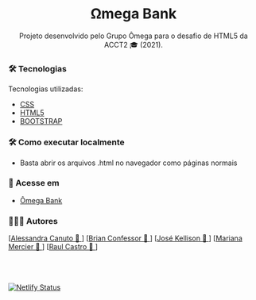 <h1 align="center">
    Ωmega Bank
</h1>

<p align="center">Projeto desenvolvido pelo Grupo Ômega para o desafio de HTML5 da ACCT2 🎓 (2021). <br/></p>

### 🛠 Tecnologias

Tecnologias utilizadas:

-   [CSS](https://developer.mozilla.org/pt-BR/docs/Web/CSS)
-   [HTML5](https://developer.mozilla.org/pt-BR/docs/Web/HTML/HTML5)
-   [BOOTSTRAP](https://getbootstrap.com/docs/5.0/getting-started/introduction/)

### 🛠 Como executar localmente

-   Basta abrir os arquivos .html no navegador como páginas normais

### 🔗 Acesse em

-   <a href="https://omega-accenture-academy-2.netlify.app/" target="_blank">Ômega Bank</a>

### 🧑‍🤝‍🧑 Autores

[<a href="https://github.com/alecanutto" title="GitHub">Alessandra Canuto 🚀 </a>]
[<a href="https://github.com/bconfessor" title="GitHub">Brian Confessor 🚀 </a>]
[<a href="https://github.com/kellisonjk" title="GitHub">José Kellison 🚀 </a>]
[<a href="https://github.com/marianamercier" title="GitHub">Mariana Mercier 🚀 </a>]
[<a href="https://github.com/raulc27" title="GitHub">Raul Castro 🚀 </a>]

\
\
\
[![Netlify Status](https://api.netlify.com/api/v1/badges/4a2d3ae7-6d8d-48d0-975d-5785f5077f28/deploy-status)](https://app.netlify.com/sites/omega-accenture-academy-2/deploys)
